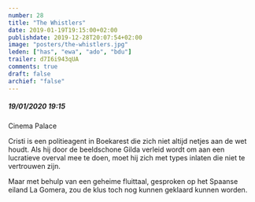 ```yaml
---
number: 28
title: "The Whistlers"
date: 2019-01-19T19:15:00+02:00
publishdate: 2019-12-28T20:07:54+02:00
image: "posters/the-whistlers.jpg"
leden: ["has", "ewa", "ado", "bdu"]
trailer: d7I6i943qUA
comments: true
draft: false
archief: "false"
---
```


##### 19/01/2020 19:15

Cinema Palace

Cristi is een politieagent in Boekarest die zich niet altijd netjes aan de wet
houdt. Als hij door de beeldschone Gilda verleid wordt om aan een lucratieve
overval mee te doen, moet hij zich met types inlaten die niet te vertrouwen zijn.
<!--more-->
Maar met behulp van een geheime fluittaal, gesproken op het Spaanse eiland La
Gomera, zou de klus toch nog kunnen geklaard kunnen worden.
